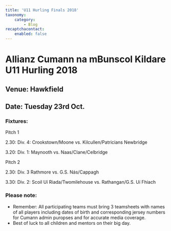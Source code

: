 ```yaml
---
title: 'U11 Hurling Finals 2018'
taxonomy:
    category:
        - Blog
recaptchacontact:
    enabled: false
---
```


# Allianz Cumann na mBunscol Kildare U11 Hurling 2018
## Venue: Hawkfield 
## Date: Tuesday 23rd Oct. 

### Fixtures: 

Pitch 1           

2.30: Div. 4: Crookstown/Moone vs. Kilcullen/Patricians Newbridge

3.20: Div. 1: Maynooth vs. Naas/Clane/Celbridge

 

Pitch 2

2.30: Div. 3 Rathmore vs. G.S. Nás/Cappagh

3.30: Div. 2: Scoil Uí Riada/Twomilehouse vs. Rathangan/G.S. Uí Fhiach

### Please note: 
* Remember: All participating teams must bring 3 teamsheets with names of all players including dates of birth and corresponding jersey numbers for Cumann admin puropses and for accurate media coverage.
* Best of luck to all children and mentors on their big day.